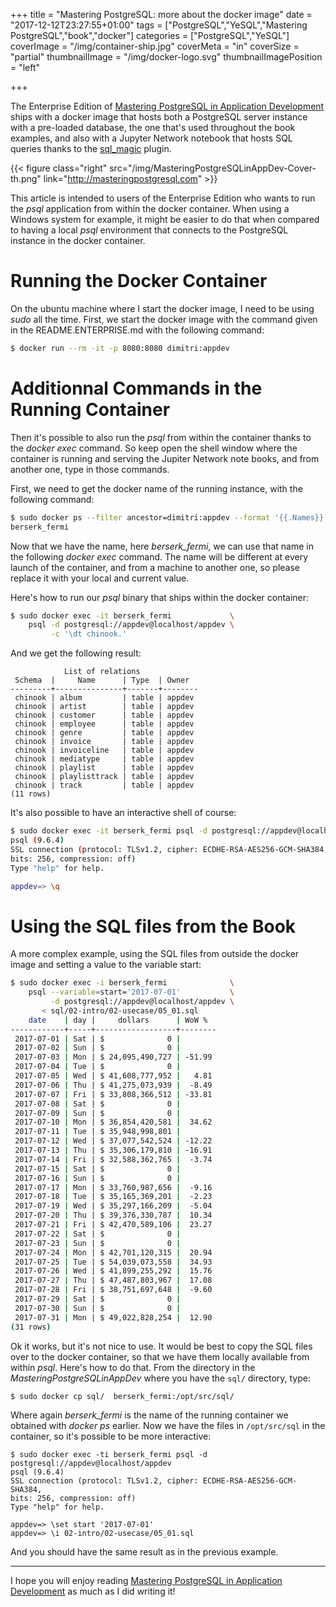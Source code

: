+++
title = "Mastering PostgreSQL: more about the docker image"
date = "2017-12-12T23:27:55+01:00"
tags = ["PostgreSQL","YeSQL","Mastering PostgreSQL","book","docker"]
categories = ["PostgreSQL","YeSQL"]
coverImage = "/img/container-ship.jpg"
coverMeta = "in"
coverSize = "partial"
thumbnailImage = "/img/docker-logo.svg"
thumbnailImagePosition = "left"

+++

The Enterprise Edition of [Mastering PostgreSQL in Application
Development](https://masteringpostgresql.com) ships with a docker image that
hosts both a PostgreSQL server instance with a pre-loaded database, the one
that's used throughout the book examples, and also with a Jupyter Network
notebook that hosts SQL queries thanks to the
[sql_magic](https://github.com/pivotal/sql_magic) plugin.

<!--more-->

{{< figure class="right"
             src="/img/MasteringPostgreSQLinAppDev-Cover-th.png"
            link="http://masteringpostgresql.com" >}}
           
This article is intended to users of the Enterprise Edition who wants to run
the *psql* application from within the docker container. When using a
Windows system for example, it might be easier to do that when compared to
having a local *psql* environment that connects to the PostgreSQL instance
in the docker container.

<!--toc-->

# Running the Docker Container

On the ubuntu machine where I start the docker image, I need to be using
*sudo* all the time. First, we start the docker image with the command given
in the README.ENTERPRISE.md with the following command:

~~~ bash
$ docker run --rm -it -p 8080:8080 dimitri:appdev
~~~

# Additionnal Commands in the Running Container

Then it's possible to also run the *psql* from within the container thanks
to the *docker exec* command. So keep open the shell window where the
container is running and serving the Jupiter Network note books, and from
another one, type in those commands.

First, we need to get the docker name of the running instance, with the
following command:

~~~ bash
$ sudo docker ps --filter ancestor=dimitri:appdev --format '{{.Names}}'
berserk_fermi
~~~

Now that we have the name, here *berserk_fermi*, we can use that name in the
following *docker exec* command. The name will be different at every launch
of the container, and from a machine to another one, so please replace it
with your local and current value.

Here's how to run our *psql* binary that ships within the docker container:

~~~ bash
$ sudo docker exec -it berserk_fermi             \
    psql -d postgresql://appdev@localhost/appdev \
         -c '\dt chinook.'
~~~

And we get the following result:

~~~
            List of relations
 Schema  |     Name      | Type  | Owner  
---------+---------------+-------+--------
 chinook | album         | table | appdev
 chinook | artist        | table | appdev
 chinook | customer      | table | appdev
 chinook | employee      | table | appdev
 chinook | genre         | table | appdev
 chinook | invoice       | table | appdev
 chinook | invoiceline   | table | appdev
 chinook | mediatype     | table | appdev
 chinook | playlist      | table | appdev
 chinook | playlisttrack | table | appdev
 chinook | track         | table | appdev
(11 rows)
~~~

It's also possible to have an interactive shell of course:

~~~ bash
$ sudo docker exec -it berserk_fermi psql -d postgresql://appdev@localhost/appdev
psql (9.6.4)
SSL connection (protocol: TLSv1.2, cipher: ECDHE-RSA-AES256-GCM-SHA384,
bits: 256, compression: off)
Type "help" for help.

appdev=> \q
~~~

# Using the SQL files from the Book

A more complex example, using the SQL files from outside the docker image
and setting a value to the variable start:

~~~ bash
$ sudo docker exec -i berserk_fermi              \
    psql --variable=start='2017-07-01'           \
         -d postgresql://appdev@localhost/appdev \
       < sql/02-intro/02-usecase/05_01.sql
    date    | day |     dollars      | WoW %  
------------+-----+------------------+--------
 2017-07-01 | Sat | $              0 |       
 2017-07-02 | Sun | $              0 |       
 2017-07-03 | Mon | $ 24,095,490,727 | -51.99
 2017-07-04 | Tue | $              0 |       
 2017-07-05 | Wed | $ 41,608,777,952 |   4.81
 2017-07-06 | Thu | $ 41,275,073,939 |  -8.49
 2017-07-07 | Fri | $ 33,808,366,512 | -33.81
 2017-07-08 | Sat | $              0 |       
 2017-07-09 | Sun | $              0 |       
 2017-07-10 | Mon | $ 36,854,420,581 |  34.62
 2017-07-11 | Tue | $ 35,948,998,801 |       
 2017-07-12 | Wed | $ 37,077,542,524 | -12.22
 2017-07-13 | Thu | $ 35,306,179,810 | -16.91
 2017-07-14 | Fri | $ 32,588,362,765 |  -3.74
 2017-07-15 | Sat | $              0 |       
 2017-07-16 | Sun | $              0 |       
 2017-07-17 | Mon | $ 33,760,987,656 |  -9.16
 2017-07-18 | Tue | $ 35,165,369,201 |  -2.23
 2017-07-19 | Wed | $ 35,297,166,209 |  -5.04
 2017-07-20 | Thu | $ 39,376,330,787 |  10.34
 2017-07-21 | Fri | $ 42,470,589,106 |  23.27
 2017-07-22 | Sat | $              0 |       
 2017-07-23 | Sun | $              0 |       
 2017-07-24 | Mon | $ 42,701,120,315 |  20.94
 2017-07-25 | Tue | $ 54,039,073,558 |  34.93
 2017-07-26 | Wed | $ 41,899,255,292 |  15.76
 2017-07-27 | Thu | $ 47,487,803,967 |  17.08
 2017-07-28 | Fri | $ 38,751,697,648 |  -9.60
 2017-07-29 | Sat | $              0 |       
 2017-07-30 | Sun | $              0 |       
 2017-07-31 | Mon | $ 49,022,828,254 |  12.90
(31 rows)
~~~

Ok it works, but it's not nice to use. It would be best to copy the SQL
files over to the docker container, so that we have them locally available
from within *psql*. Here's how to do that. From the directory in the
*MasteringPostgreSQLinAppDev* where you have the `sql/` directory, type:

~~~
$ sudo docker cp sql/  berserk_fermi:/opt/src/sql/
~~~

Where again *berserk_fermi* is the name of the running container we obtained
with *docker ps* earlier. Now we have the files in `/opt/src/sql` in the
container, so it's possible to be more interactive:

~~~
$ sudo docker exec -ti berserk_fermi psql -d postgresql://appdev@localhost/appdev
psql (9.6.4)
SSL connection (protocol: TLSv1.2, cipher: ECDHE-RSA-AES256-GCM-SHA384,
bits: 256, compression: off)
Type "help" for help.

appdev=> \set start '2017-07-01'
appdev=> \i 02-intro/02-usecase/05_01.sql 
~~~

And you should have the same result as in the previous example.

<hr />

I hope you will enjoy reading [Mastering PostgreSQL in Application
Development](https://masteringpostgresql.com) as much as I did writing it!

